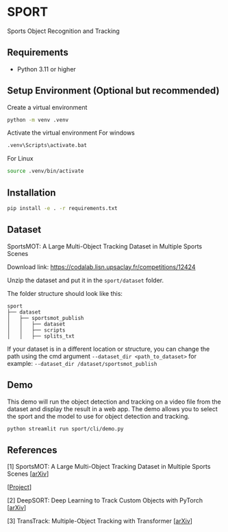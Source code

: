 # SPORT
Sports Object Recognition and Tracking

## Requirements
- Python 3.11 or higher

## Setup Environment (Optional but recommended)
Create a virtual environment
```bash
python -m venv .venv
```

Activate the virtual environment
For windows
```bash
.venv\Scripts\activate.bat
```

For Linux
```bash
source .venv/bin/activate
```

## Installation
```bash
pip install -e . -r requirements.txt
```

## Dataset
SportsMOT: A Large Multi-Object Tracking Dataset in Multiple Sports Scenes

Download link: https://codalab.lisn.upsaclay.fr/competitions/12424

Unzip the dataset and put it in the `sport/dataset` folder.

The folder structure should look like this:
```
sport
├── dataset
│   ├── sportsmot_publish
│   │   ├── dataset
│   │   ├── scripts
│   │   ├── splits_txt
```

If your dataset is in a different location or structure, you can change the path using the cmd argument `--dataset_dir <path_to_dataset>` for example: `--dataset_dir /dataset/sportsmot_publish`

## Demo
This demo will run the object detection and tracking on a video file from the dataset and display the result in a web app. 
The demo allows you to select the sport and the model to use for object detection and tracking.
```bash
python streamlit run sport/cli/demo.py
```

## References

[1] SportsMOT: A Large Multi-Object Tracking Dataset in Multiple Sports Scenes
\[[arXiv](https://arxiv.org/abs/2109.14834)\]
<!-- TODO -->
\[[Project]()\]

[2] DeepSORT: Deep Learning to Track Custom Objects with PyTorch
\[[arXiv](https://arxiv.org/abs/1703.07402)\]

[3] TransTrack: Multiple-Object Tracking with Transformer
\[[arXiv](https://arxiv.org/pdf/2012.15460v2.pdf)\]
